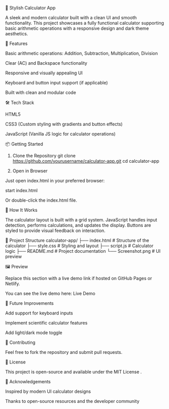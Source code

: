 🔢 Stylish Calculator App

A sleek and modern calculator built with a clean UI and smooth functionality. This project showcases a fully functional calculator supporting basic arithmetic operations with a responsive design and dark theme aesthetics.

🚀 Features

Basic arithmetic operations: Addition, Subtraction, Multiplication, Division

Clear (AC) and Backspace functionality

Responsive and visually appealing UI

Keyboard and button input support (if applicable)

Built with clean and modular code

🛠️ Tech Stack

HTML5

CSS3 (Custom styling with gradients and button effects)

JavaScript (Vanilla JS logic for calculator operations)

📦 Getting Started
1. Clone the Repository
git clone https://github.com/yourusername/calculator-app.git
cd calculator-app

2. Open in Browser

Just open index.html in your preferred browser:

start index.html


Or double-click the index.html file.

🧠 How It Works

The calculator layout is built with a grid system. JavaScript handles input detection, performs calculations, and updates the display. Buttons are styled to provide visual feedback on interaction.

📁 Project Structure
calculator-app/
├── index.html        # Structure of the calculator
├── style.css         # Styling and layout
├── script.js         # Calculator logic
├── README.md         # Project documentation
└── Screenshot.png    # UI preview

🖼️ Preview

Replace this section with a live demo link if hosted on GitHub Pages or Netlify.

You can see the live demo here:
Live Demo

📌 Future Improvements

Add support for keyboard inputs

Implement scientific calculator features

Add light/dark mode toggle

🤝 Contributing

Feel free to fork the repository and submit pull requests.

📄 License

This project is open-source and available under the MIT License
.

🙌 Acknowledgements

Inspired by modern UI calculator designs

Thanks to open-source resources and the developer community
